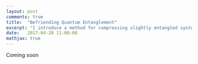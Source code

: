 ```yaml
---
layout: post
comments: true
title:  "Befriending Quantum Entanglement"
excerpt: "I introduce a method for compressing slightly entangled systems called Matrix Product States (MPS)"
date:   2017-04-28 11:00:00
mathjax: true
---
```


Coming soon
<!-- 
<div class="imgcap_noborder">
    <img src="/assets/mps/stern-gerlach.png" width="40%">
    <div class="thecap" style="text-align:center">Silver plates used in the classic <a href="https://phet.colorado.edu/en/simulation/stern-gerlach">Stern-Gerlch experiment.</a></div>
</div>

I introduce a method for compressing slightly entangled systems called Matrix Product States (MPS)

## Introduction

<script src="//repl.it/embed/Gktq/2.js"></script> -->